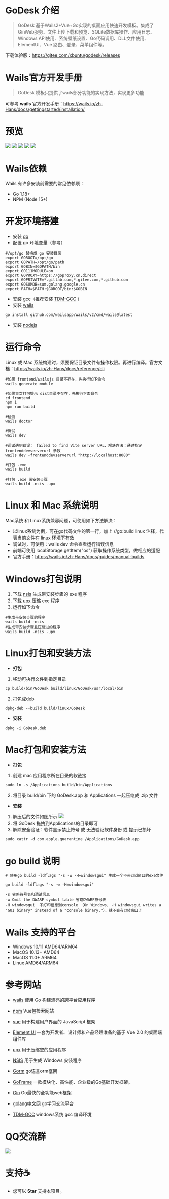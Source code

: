 # GoDesk 介绍
>GoDesk 基于Wails2+Vue+Go实现的桌面应用快速开发模板。集成了GinWeb服务、文件上传下载和预览、SQLite数据库操作、应用日志、Windows API使用、系统壁纸设置、Go代码调用、DLL文件使用、ElementUI、Vue 路由、登录、菜单组件等。

下载体验版：https://gitee.com/xbuntu/godesk/releases

# Wails官方开发手册
>GoDesk 模板只提供了wails部分功能的实现方法，实现更多功能

可参考 **wails** 官方开发手册：https://wails.io/zh-Hans/docs/gettingstarted/installation/

# 预览
![](preview/1.jpg)
![](preview/2.jpg)
![](preview/7.jpg)
![](preview/3.jpg)
![](preview/4.jpg)

# Wails依赖
Wails 有许多安装前需要的常见依赖项：
- Go 1.18+  
- NPM (Node 15+)  

# 开发环境搭建
- 安装 [go](https://studygolang.com/dl)  
- 配置 go 环境变量（参考）

```shell
#/opt/go 替换成 go 安装目录
export GOROOT=/opt/go
export GOPATH=/opt/go/path
export GOBIN=$GOPATH/bin
export GO111MODULE=on
export GOPROXY=https://goproxy.cn,direct
export GOPRIVATE=*.gitlab.com,*.gitee.com,*.github.com
export GOSUMDB=sum.golang.google.cn
export PATH=$PATH:$GOROOT/bin:$GOBIN
```

- 安装 gcc（推荐安装 [TDM-GCC](https://jmeubank.github.io/tdm-gcc/download/) ）  
- 安装 [wails](https://wails.io/zh-Hans/docs/gettingstarted/installation/)  
```shell
go install github.com/wailsapp/wails/v2/cmd/wails@latest
```
- 安装 [nodejs](https://nodejs.org/) 

# 运行命令
Linux 或 Mac 系统构建时，须要保证目录文件有操作权限。再进行编译。官方文档：https://wails.io/zh-Hans/docs/reference/cli
```shell
#如果 frontend/wailsjs 目录不存在，先执行如下命令
wails generate module

#如果首次打包提示 dist目录不存在，先执行下面命令
cd frontend
npm i
npm run build

#检测
wails doctor

#调试
wails dev

#调试遇到错误： failed to find Vite server URL，解决办法：通过指定 frontenddevserverurl 参数
wails dev -frontenddevserverurl "http://localhost:8080"

#打包 .exe
wails build 

#打包 .exe 带安装步骤
wails build -nsis -upx

```
# Linux 和 Mac 系统说明
Mac系统 和 Linux系统兼容问题，可使用如下方法解决：
- 以linux系统为例，可在go代码文件的第一行，加上 //go:build linux 注释，代表当前文件在 linux 环境下有效
- 调试时，可使用：wails dev 命令查看运行错误信息
- 前端可使用 localStorage.getItem("os") 获取操作系统类型，做相应的适配
- 官方手册：https://wails.io/zh-Hans/docs/guides/manual-builds

# Windows打包说明
1. 下载 [nsis](https://nsis.sourceforge.io/Download) 生成带安装步骤的 exe 程序
2. 下载 [upx](https://upx.github.io/) 压缩 exe 程序
3. 运行如下命令
```shell
#生成带安装步骤的程序
wails build -nsis
#生成带安装步骤且压缩过的程序
wails build -nsis -upx
```

# Linux打包和安装方法
- **打包**
1. 移动可执行文件到指定目录
```shell
cp build/bin/GoDesk build/linux/GoDesk/usr/local/bin
```
2. 打包成deb
```shell
dpkg-deb --build build/linux/GoDesk
```
- **安装**
```shell
dpkg -i GoDesk.deb
```

# Mac打包和安装方法
- **打包**
1. 创建 mac 应用程序所在目录的软链接
```shell
sudo ln -s /Applications build/bin/Applications
```
2. 将目录 build/bin 下的 GoDesk.app 和 Applications 一起压缩成 .zip 文件
- **安装**
1. 解压后的文件如图所示
   ![](preview/6.jpg)
2. 将 GoDesk 拖拽到Applications的目录即可
3. 解除安全验证：软件显示禁止符号 或 无法验证软件身份 或 提示已损坏
```shell
sudo xattr -d com.apple.quarantine /Applications/GoDesk.app
```

# go build 说明
```shell
# 使用go build -ldflags "-s -w -H=windowsgui" 生成一个不带cmd窗口的exe文件

go build -ldflags "-s -w -H=windowsgui"

-s 省略符号表和调试信息
-w Omit the DWARF symbol table 省略DWARF符号表
-H windowsgui  不打印信息到console （On Windows, -H windowsgui writes a "GUI binary" instead of a "console binary."），就不会有cmd窗口了
```

# Wails 支持的平台
 - Windows 10/11 AMD64/ARM64
 - MacOS 10.13+ AMD64
 - MacOS 11.0+ ARM64
 - Linux AMD64/ARM64

# 参考网站
- [wails](https://wails.io/zh-Hans/docs/gettingstarted/installation/)  使用 Go 构建漂亮的跨平台应用程序    

- [npm](https://www.npmjs.com/)  Vue包检索网站

- [vue](https://cn.vuejs.org/)  用于构建用户界面的 JavaScript 框架   

- [Element UI](https://element.eleme.io/#/zh-CN/component/installation) 一套为开发者、设计师和产品经理准备的基于 Vue 2.0 的桌面端组件库    

- [upx](https://upx.github.io/)  用于压缩您的应用程序    

- [NSIS](https://nsis.sourceforge.io/Download)  用于生成 Windows 安装程序   

- [Gorm](https://gorm.io/zh_CN/docs/query.html)  go语言orm框架  

- [GoFrame](https://goframe.org/display/gf)  一款模块化、高性能、企业级的Go基础开发框架。    

- [Gin](https://gin-gonic.com/)  Go最快的全功能web框架  

- [golang中文网](https://studygolang.com/dl)  go学习交流平台  

- [TDM-GCC](https://jmeubank.github.io/tdm-gcc/download/)  windows系统 gcc 编译环境

# QQ交流群  
![](preview/wails.png)

# 支持☕
 - 您可以 **Star** 支持本项目。
